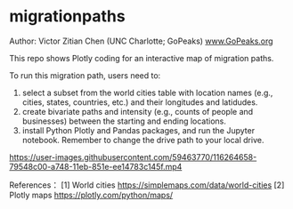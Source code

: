 # migrationpaths

Author: Victor Zitian Chen (UNC Charlotte; GoPeaks) www.GoPeaks.org

This repo shows Plotly coding for an interactive map of migration paths.

To run this migration path, users need to:
1. select a subset from the world cities table with location names (e.g., cities, states, countries, etc.) and their longitudes and latidudes.
2. create  bivariate paths and intensity (e.g., counts of people and businesses) between the starting and ending locations.
3. install Python Plotly and Pandas packages, and run the Jupyter notebook. Remember to change the drive path to your local drive.

https://user-images.githubusercontent.com/59463770/116264658-79548c00-a748-11eb-851e-ee14783c145f.mp4

References：
[1] World cities https://simplemaps.com/data/world-cities
[2] Plotly maps https://plotly.com/python/maps/
